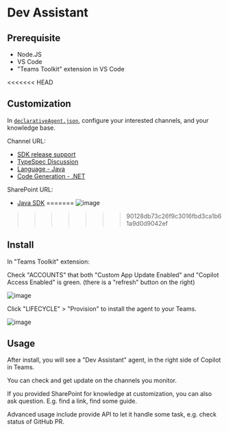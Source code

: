 # Dev Assistant

## Prerequisite

- Node.JS
- VS Code
- "Teams Toolkit" extension in VS Code

<<<<<<< HEAD
## Customization

In [`declarativeAgent.json`](appPackage/declarativeAgent.json), configure your interested channels, and your knowledge base.

Channel URL:
- [SDK release support](https://teams.microsoft.com/l/channel/19%3A084875bb626242ed95f3ac8dddfaa12a%40thread.skype/SDK%20release%20support?groupId=3e17dcb0-4257-4a30-b843-77f47f1d4121&tenantId=72f988bf-86f1-41af-91ab-2d7cd011db47)
- [TypeSpec Discussion](https://teams.microsoft.com/l/channel/19%3A906c1efbbec54dc8949ac736633e6bdf%40thread.skype/TypeSpec%20Discussion?groupId=3e17dcb0-4257-4a30-b843-77f47f1d4121&tenantId=72f988bf-86f1-41af-91ab-2d7cd011db47)
- [Language - Java](https://teams.microsoft.com/l/channel/19%3A5e673e41085f4a7eaaf20823b85b2b53%40thread.skype/Language%20-%20Java?groupId=3e17dcb0-4257-4a30-b843-77f47f1d4121&tenantId=72f988bf-86f1-41af-91ab-2d7cd011db47)
- [Code Generation - .NET](https://teams.microsoft.com/l/channel/19%3Aacbd512e57bd475198ea6bf4564599e3%40thread.skype/Code%20Generation%20-%20.NET?groupId=3e17dcb0-4257-4a30-b843-77f47f1d4121&tenantId=72f988bf-86f1-41af-91ab-2d7cd011db47)

SharePoint URL:
- [Java SDK](https://microsoft.sharepoint.com/sites/b04971eb-82a0-451f-9302-85757ec4a221)
=======
![image](https://github.com/user-attachments/assets/019d0ff8-a11e-451f-859e-c849cab3e6fb)
>>>>>>> 90128db73c26f9c3016fbd3ca1b61a9d0d9042ef

## Install

In "Teams Toolkit" extension:

Check "ACCOUNTS" that both "Custom App Update Enabled" and "Copilot Access Enabled" is green. (there is a "refresh" button on the right)

![image](https://github.com/user-attachments/assets/b6956f86-69de-4429-8f54-0f53c5a53676)

Click "LIFECYCLE" > "Provision" to install the agent to your Teams.

![image](https://github.com/user-attachments/assets/dbae47af-f88b-4f5c-a92f-f61fedb27085)


## Usage

After install, you will see a "Dev Assistant" agent, in the right side of Copilot in Teams.

You can check and get update on the channels you monitor.

If you provided SharePoint for knowledge at customization, you can also ask question. E.g. find a link, find some guide.

Advanced usage include provide API to let it handle some task, e.g. check status of GitHub PR.
